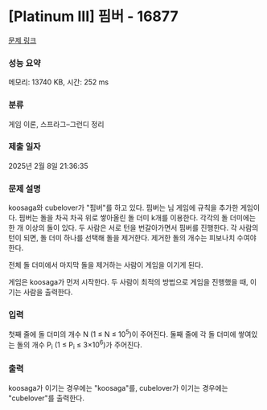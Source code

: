 # [Platinum III] 핌버 - 16877 

[문제 링크](https://www.acmicpc.net/problem/16877) 

### 성능 요약

메모리: 13740 KB, 시간: 252 ms

### 분류

게임 이론, 스프라그–그런디 정리

### 제출 일자

2025년 2월 8일 21:36:35

### 문제 설명

<p>koosaga와 cubelover가 "핌버"를 하고 있다. 핌버는 님 게임에 규칙을 추가한 게임이다. 핌버는 돌을 차곡 차곡 위로 쌓아올린 돌 더미 k개를 이용한다. 각각의 돌 더미에는 한 개 이상의 돌이 있다. 두 사람은 서로 턴을 번갈아가면서 핌버를 진행한다. 각 사람의 턴이 되면, 돌 더미 하나를 선택해 돌을 제거한다. 제거한 돌의 개수는 피보나치 수여야 한다.</p>

<p>전체 돌 더미에서 마지막 돌을 제거하는 사람이 게임을 이기게 된다. </p>

<p>게임은 koosaga가 먼저 시작한다. 두 사람이 최적의 방법으로 게임을 진행했을 때, 이기는 사람을 출력한다.</p>

### 입력 

 <p>첫째 줄에 돌 더미의 개수 N (1 ≤ N ≤ 10<sup>5</sup>)이 주어진다. 둘째 줄에 각 돌 더미에 쌓여있는 돌의 개수 P<sub>i</sub> (1 ≤ P<sub>i</sub> ≤ 3×10<sup>6</sup>)가 주어진다.</p>

### 출력 

 <p>koosaga가 이기는 경우에는 "koosaga"를, cubelover가 이기는 경우에는 "cubelover"를 출력한다.</p>


